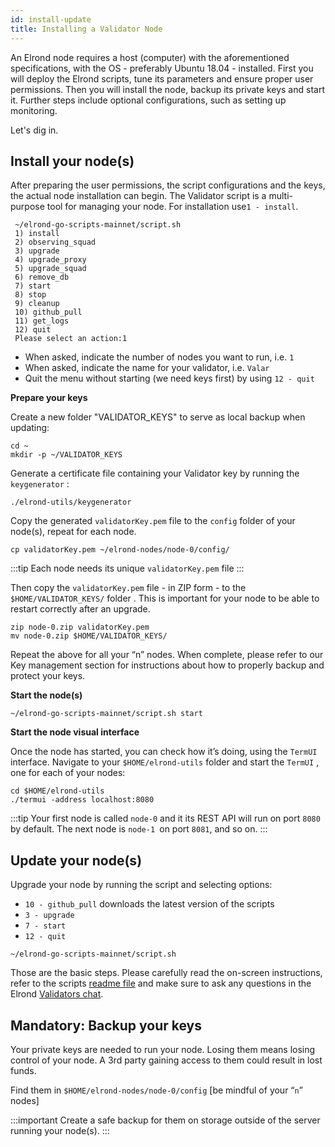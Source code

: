 ```yaml
---
id: install-update
title: Installing a Validator Node
---
```


An Elrond node requires a host (computer) with the aforementioned specifications, with the OS - preferably Ubuntu 18.04 - installed. First you will deploy the Elrond scripts, tune its parameters and ensure proper user permissions. Then you will install the node, backup its private keys and start it. Further steps include optional configurations, such as setting up monitoring.

Let's dig in.

## **Install your node(s)**

After preparing the user permissions, the script configurations and the keys, the actual node installation can begin. The Validator script is a multi-purpose tool for managing your node. For installation use`1 - install`.

```
 ~/elrond-go-scripts-mainnet/script.sh
 1) install
 2) observing_squad
 3) upgrade
 4) upgrade_proxy
 5) upgrade_squad
 6) remove_db
 7) start
 8) stop
 9) cleanup
 10) github_pull
 11) get_logs
 12) quit
 Please select an action:1
```

- When asked, indicate the number of nodes you want to run, i.e. `1`
- When asked, indicate the name for your validator, i.e. `Valar`
- Quit the menu without starting (we need keys first) by using `12 - quit`

**Prepare your keys**

Create a new folder "VALIDATOR_KEYS" to serve as local backup when updating:

```
cd ~
mkdir -p ~/VALIDATOR_KEYS
```

Generate a certificate file containing your Validator key by running the `keygenerator` :

```
./elrond-utils/keygenerator
```

Copy the generated `validatorKey.pem` file to the `config` folder of your node(s), repeat for each node.

```
cp validatorKey.pem ~/elrond-nodes/node-0/config/
```

:::tip
Each node needs its unique `validatorKey.pem` file
:::

Then copy the `validatorKey.pem` file - in ZIP form - to the `$HOME/VALIDATOR_KEYS/` folder . This is important for your node to be able to restart correctly after an upgrade.

```
zip node-0.zip validatorKey.pem
mv node-0.zip $HOME/VALIDATOR_KEYS/
```

Repeat the above for all your “n” nodes. When complete, please refer to our Key management section for instructions about how to properly backup and protect your keys.

**Start the node(s)**

```
~/elrond-go-scripts-mainnet/script.sh start
```

**Start the node visual interface**

Once the node has started, you can check how it’s doing, using the `TermUI` interface. Navigate to your `$HOME/elrond-utils` folder and start the `TermUI` , one for each of your nodes:

```
cd $HOME/elrond-utils
./termui -address localhost:8080
```

:::tip
Your first node is called `node-0` and it its REST API will run on port `8080` by default. The next node is `node-1 `on port `8081`, and so on.
:::

## **Update your node(s)**

Upgrade your node by running the script and selecting options:

- `10 - github_pull` downloads the latest version of the scripts
- `3 - upgrade`
- `7 - start`
- `12 - quit`

```
~/elrond-go-scripts-mainnet/script.sh
```

Those are the basic steps. Please carefully read the on-screen instructions, refer to the scripts [readme file](https://github.com/ElrondNetwork/elrond-go-scripts-mainnet/blob/master/README.md) and make sure to ask any questions in the Elrond [Validators chat](https://t.me/ElrondValidators).

## **Mandatory: Backup your keys**

Your private keys are needed to run your node. Losing them means losing control of your node. A 3rd party gaining access to them could result in lost funds.

Find them in `$HOME/elrond-nodes/node-0/config` [be mindful of your “`n`” nodes]

:::important
Create a safe backup for them on storage outside of the server running your node(s).
:::
